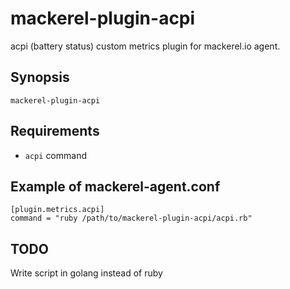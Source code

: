 mackerel-plugin-acpi
====================

acpi (battery status) custom metrics plugin for mackerel.io agent.

## Synopsis

```shell
mackerel-plugin-acpi
```

## Requirements

- `acpi` command

## Example of mackerel-agent.conf

```
[plugin.metrics.acpi]
command = "ruby /path/to/mackerel-plugin-acpi/acpi.rb"
```

## TODO

Write script in golang instead of ruby
